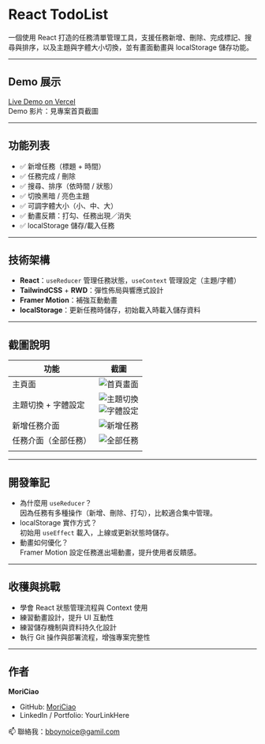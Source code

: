 # React TodoList

一個使用 React 打造的任務清單管理工具，支援任務新增、刪除、完成標記、搜尋與排序，以及主題與字體大小切換，並有畫面動畫與 localStorage 儲存功能。

---

## Demo 展示

[Live Demo on Vercel](https://YOUR-VERCEL-APP.vercel.app)  
Demo 影片：見專案首頁截圖

---

## 功能列表

- ✅ 新增任務（標題 + 時間）
- ✅ 任務完成 / 刪除
- ✅ 搜尋、排序（依時間 / 狀態）
- ✅ 切換黑暗 / 亮色主題
- ✅ 可調字體大小（小、中、大）
- ✅ 動畫反饋：打勾、任務出現／消失
- ✅ localStorage 儲存/載入任務

---

## 技術架構

- **React**：`useReducer` 管理任務狀態，`useContext` 管理設定（主題/字體）
- **TailwindCSS** + **RWD**：彈性佈局與響應式設計
- **Framer Motion**：補強互動動畫
- **localStorage**：更新任務時儲存，初始載入時載入儲存資料

---

## 截圖說明

| 功能                 | 截圖                                                                                             |
| -------------------- | ------------------------------------------------------------------------------------------------ |
| 主頁面               | ![首頁畫面](./public/readme/Screenshot-1.png)                                                    |
| 主題切換 + 字體設定  | ![主題切換](./public/readme/Screenshot-2-1.png)<br>![字體設定](./public/readme/Screenshot-2.png) |
| 新增任務介面         | ![新增任務](./public/readme/Screenshot-3.png)                                                    |
| 任務介面（全部任務） | ![全部任務](./public/readme/Screenshot-4.png)                                                    |
|                      |

---

## 開發筆記

- 為什麼用 `useReducer`？  
  因為任務有多種操作（新增、刪除、打勾），比較適合集中管理。
- localStorage 實作方式？  
  初始用 `useEffect` 載入，上線或更新狀態時儲存。
- 動畫如何優化？  
  Framer Motion 設定任務進出場動畫，提升使用者反饋感。

---

## 收穫與挑戰

- 學會 React 狀態管理流程與 Context 使用
- 練習動畫設計，提升 UI 互動性
- 練習儲存機制與資料持久化設計
- 執行 Git 操作與部署流程，增強專案完整性

---

## 作者

**MoriCiao**

- GitHub: [MoriCiao](https://github.com/MoriCiao)
- LinkedIn / Portfolio: YourLinkHere

📫 聯絡我：bboynoice@gamil.com
